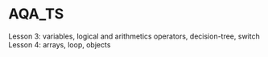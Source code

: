 # AQA_TS

Lesson 3: variables, logical and arithmetics operators, decision-tree, switch
Lesson 4: arrays, loop, objects

